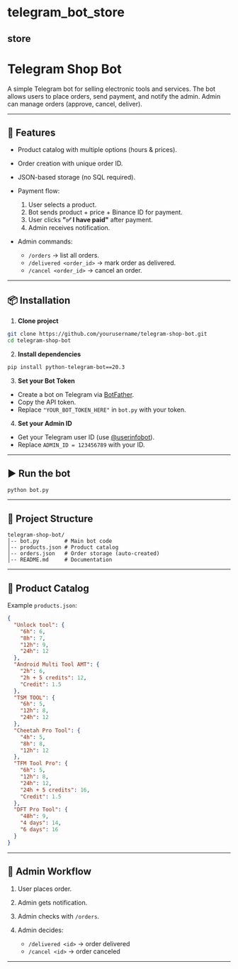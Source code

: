 # telegram_bot_store
store
---

# Telegram Shop Bot

A simple Telegram bot for selling electronic tools and services.
The bot allows users to place orders, send payment, and notify the admin.
Admin can manage orders (approve, cancel, deliver).

---

## 🚀 Features

* Product catalog with multiple options (hours & prices).
* Order creation with unique order ID.
* JSON-based storage (no SQL required).
* Payment flow:

  1. User selects a product.
  2. Bot sends product + price + Binance ID for payment.
  3. User clicks **"✅ I have paid"** after payment.
  4. Admin receives notification.
* Admin commands:

  * `/orders` → list all orders.
  * `/delivered <order_id>` → mark order as delivered.
  * `/cancel <order_id>` → cancel an order.

---

## 📦 Installation

1. **Clone project**

```bash
git clone https://github.com/yourusername/telegram-shop-bot.git
cd telegram-shop-bot
```

2. **Install dependencies**

```bash
pip install python-telegram-bot==20.3
```

3. **Set your Bot Token**

* Create a bot on Telegram via [BotFather](https://t.me/BotFather).
* Copy the API token.
* Replace `"YOUR_BOT_TOKEN_HERE"` in `bot.py` with your token.

4. **Set your Admin ID**

* Get your Telegram user ID (use [@userinfobot](https://t.me/userinfobot)).
* Replace `ADMIN_ID = 123456789` with your ID.

---

## ▶️ Run the bot

```bash
python bot.py
```

---

## 📂 Project Structure

```
telegram-shop-bot/
│-- bot.py        # Main bot code
│-- products.json # Product catalog
│-- orders.json   # Order storage (auto-created)
│-- README.md     # Documentation
```

---

## 🛒 Product Catalog

Example `products.json`:

```json
{
  "Unlock tool": {
    "6h": 6,
    "8h": 7,
    "12h": 9,
    "24h": 12
  },
  "Android Multi Tool AMT": {
    "2h": 6,
    "2h + 5 credits": 12,
    "Credit": 1.5
  },
  "TSM TOOL": {
    "6h": 5,
    "12h": 8,
    "24h": 12
  },
  "Cheetah Pro Tool": {
    "4h": 5,
    "8h": 8,
    "12h": 12
  },
  "TFM Tool Pro": {
    "6h": 5,
    "12h": 8,
    "24h": 12,
    "24h + 5 credits": 16,
    "Credit": 1.5
  },
  "DFT Pro Tool": {
    "48h": 9,
    "4 days": 14,
    "6 days": 16
  }
}
```

---

## 🔑 Admin Workflow

1. User places order.
2. Admin gets notification.
3. Admin checks with `/orders`.
4. Admin decides:

   * `/delivered <id>` → order delivered
   * `/cancel <id>` → order canceled

---
